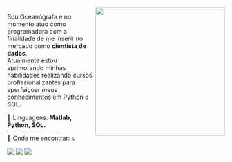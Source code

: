 <img align="right" width="300" src="https://i.pinimg.com/originals/16/69/e5/1669e57761ccc67fa5e31a09a54764d0.gif" />

<p align="left"> 
  Sou Oceanógrafa e no momento atuo como programadora com a finalidade de me inserir no mercado como <strong>cientista de dados</strong>.<br> 
  Atualmente estou aprimorando minhas habilidades realizando cursos profissionalizantes para aperfeiçoar meus conhecimentos em Python e SQL.
</p>

<p align="left">
  🌷 Linguagens: <strong>Matlab, Python, SQL.</strong>
</p>

<p align="left">
  💌 Onde me encontrar: ⤵️
</p>
  
<p align="left">
  <a href="#" alt="biahabdon1@gmail.com">
 <a href="https://mail.google.com/mail/u/biahabdon1@gmail.com" target-"_blank"><img src="https://img.shields.io/badge/-Gmail-FF0000?style=flat-square&labelColor=FF0000&logo=gmail&logoColor=white&link=https://mail.google.com/mail/u/biahabdon1@gmail.com" /></a>

  <a href="#" alt="Beatriz Abdon">
  <a href="https://www.linkedin.com/in/beatriz-abdon/" target-"_blank"><img src="https://img.shields.io/badge/-Linkedin-0e76a8?style=flat-square&logo=Linkedin&logoColor=white&link=https://www.linkedin.com/in/beatriz-abdon/" /></a>

  <a href="#" alt="@beatrizabdon">
    <a href="https://www.instagram.com/beatrizabdon/" target-"_blank"><img src="https://img.shields.io/badge/-Instagram-DF0174?style=flat-square&labelColor=DF0174&logo=instagram&logoColor=white&link=https://www.instagram.com/beatrizabdon/"/></a>
</p>  

